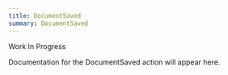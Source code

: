 ```yaml
---
title: DocumentSaved
summary: DocumentSaved
---
```


Work In Progress

Documentation for the DocumentSaved action will appear here.